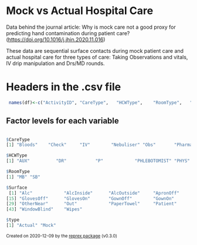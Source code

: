 # Mock vs Actual Hospital Care
Data behind the journal article: Why is mock care not a good proxy for predicting hand contamination during patient care? (https://doi.org/10.1016/j.jhin.2020.11.016)

These data are sequential surface contacts during mock patient care and actual hospital care for three types of care: Taking Observations and vitals, IV drip manipulation and Drs/MD rounds.

# Headers in the .csv file
``` r
 names(df)<-c("ActivityID", "CareType",   "HCWType",    "RoomType",   "Surface", 	"Date",	"Time",	"Dev.Date.Time",	"type")
```

## Factor levels for each variable
``` r

$CareType
[1] "Bloods"    "Check"     "IV"        "Nebuliser" "Obs"       "Pharmacy"  "Rounds"   

$HCWType
[1] "AUX"          "DR"           "P"            "PHLEBOTOMIST" "PHYS"         "RN"           "SN"           "STUDN"       

$RoomType
[1] "MB" "SB"

$Surface
 [1] "Alc"            "AlcInside"      "AlcOutside"     "ApronOff"       "ApronOn"        "Bed"            "Bedding"        "BloodObsEq"     "Chair"          "Curtain"        "Door"           "EqMisc"         "EqTray"         "Equipment"     
[15] "GlovesOff"      "GlovesOn"       "GownOff"        "GownOn"         "In"             "IV"             "IVDrip"         "IVStand"        "MedsTrolley"    "Nebuliser"      "Notes"          "ObsTrolley"     "Other"          "OtherFar"      
[29] "OtherNear"      "Out"            "PaperTowel"     "Patient"        "Sharps"         "Sink"           "Soap"           "Stethoscope"    "Syringe"        "Table"          "TabletComputer" "Tap"            "Tray"           "Waste"         
[43] "WindowBlind"    "Wipes"         

$type
[1] "Actual" "Mock"  
```
<sup>Created on 2020-12-09 by the [reprex package](https://reprex.tidyverse.org) (v0.3.0)</sup>
